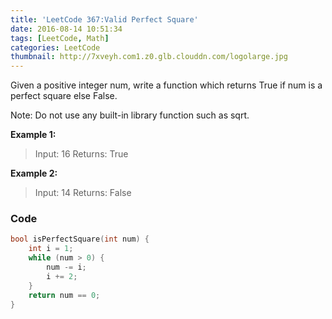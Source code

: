 ```yaml
---
title: 'LeetCode 367:Valid Perfect Square'
date: 2016-08-14 10:51:34
tags: [LeetCode, Math]
categories: LeetCode
thumbnail: http://7xveyh.com1.z0.glb.clouddn.com/logolarge.jpg
---
```

Given a positive integer num, write a function which returns True if num is a perfect square else False. <!--more-->

Note: Do not use any built-in library function such as sqrt.

**Example 1:**

>Input: 16
Returns: True

**Example 2:**

>Input: 14
Returns: False

### Code
```c
bool isPerfectSquare(int num) {
    int i = 1;
    while (num > 0) {
        num -= i;
        i += 2;
    }
    return num == 0;
}
```
